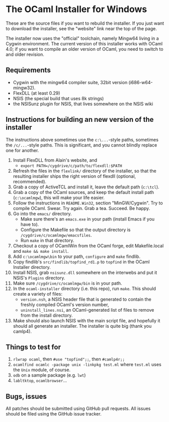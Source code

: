 The OCaml Installer for Windows
===============================

These are the source files if you want to rebuild the installer. If you just
want to download the installer, see the "website" link near the top of the
page.

The installer now uses the "official" toolchain, namely Mingw64 living in a
Cygwin environment. The current version of this installer works with OCaml 4.0;
if you want to compile an older version of OCaml, you need to switch to and older
revision.

Requirements
------------

* Cygwin with the mingw64 compiler suite, 32bit version (i686-w64-mingw32).
* FlexDLL (at least 0.29)
* NSIS (the special build that uses 8k strings)
* the NSISunz plugin for NSIS, that lives somewhere on the NSIS wiki

Instructions for building an new version of the installer
---------------------------------------------------------

The instructions above sometimes use the `c:\...`-style paths, sometimes the
`/c/...`-style paths. This is significant, and you cannot blindly replace one
for another.

1. Install FlexDLL from Alain's website, and
    * `export PATH=/cygdrive/c/path/to/flexdll:$PATH`
2. Refresh the files in the `flexlink/` directory of the installer, so that the
   resulting installer ships the right version of flexdll (optional,
   recommended).
2. Grab a copy of ActiveTCL and install it, leave the default path (`c:\tcl`).
2. Grab a copy of the OCaml sources, and keep the default install path
   (`c:\ocamlmgw`), this will make your life easier.
3. Follow the instructions in `README.Win32`, section "MinGW/Cygwin". Try to
   compile OCaml. Swear. Try again. Grab a tea. Succeed. Be happy.
3. Go into the `emacs/` directory.
    * Make sure there's an `emacs.exe` in your path (install Emacs if you have to).
    * Configure the Makefile so that the output directory is
      `/cygdrive/c/ocamlmgw/emacsfiles`.
    * Run `make` in that directory.
3. Checkout a copy of OCamlWin from the OCaml forge, edit Makefile.local and
   `make && make install`.
3. Add `c:\ocamlmgw\bin` to your path, `configure` and `make` findlib.
3. Copy findlib's `src/findlib/topfind_rd1.p` to `topfind` in the OCaml Installer
   directory.
4. Install NSIS, grab `nsisunz.dll` somewhere on the interwebs and put it NSIS's
   `Plugins` directory.
5. Make sure `/cygdrive/c/ocamlmgw/bin` is in your path.
5. In the `ocaml-installer` directory (i.e. this repo), run `make`. This should
   create a variety of files:
    * `version.nsh`, a NSIS header file that is generated to contain the freshly
      compiled OCaml's version number,
    * `uninstall_lines.nsi`, an OCaml-generated list of files to remove from the
      install directory.
6. Make should also launch NSIS with the main script file, and hopefully it
   should all generate an installer. The installer is quite big (thank you
   camlp4).

Things to test for
------------------

1. `rlwrap ocaml`, then `#use "topfind";;`, then `#camlp4r;;`
2. `ocamlfind ocamlc -package unix -linkpkg test.ml` where `test.ml` uses the
   `Unix` module, of course.
3. `odb` on a sample package (e.g. `lwt`)
4. `labltktop`, `ocamlbrowser`...

Bugs, issues
------------

All patches should be submitted using GitHub pull requests. All issues should be
filed using the GitHub issue tracker.
